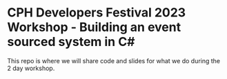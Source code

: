 # CPH Developers Festival 2023 Workshop - Building an event sourced system in C#

This repo is where we will share code and slides for what we do during the 2 day workshop.